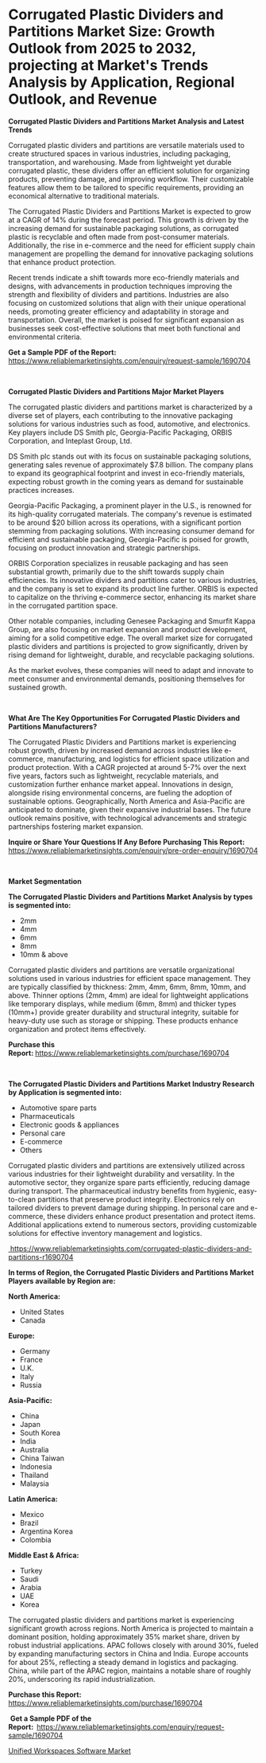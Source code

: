 <p><h1>Corrugated Plastic Dividers and Partitions Market Size: Growth Outlook from 2025 to 2032, projecting at Market's Trends Analysis by Application, Regional Outlook, and Revenue</h1></p><p><strong>Corrugated Plastic Dividers and Partitions Market Analysis and Latest Trends</strong></p>
<p><p>Corrugated plastic dividers and partitions are versatile materials used to create structured spaces in various industries, including packaging, transportation, and warehousing. Made from lightweight yet durable corrugated plastic, these dividers offer an efficient solution for organizing products, preventing damage, and improving workflow. Their customizable features allow them to be tailored to specific requirements, providing an economical alternative to traditional materials.</p><p>The Corrugated Plastic Dividers and Partitions Market is expected to grow at a CAGR of 14% during the forecast period. This growth is driven by the increasing demand for sustainable packaging solutions, as corrugated plastic is recyclable and often made from post-consumer materials. Additionally, the rise in e-commerce and the need for efficient supply chain management are propelling the demand for innovative packaging solutions that enhance product protection.</p><p>Recent trends indicate a shift towards more eco-friendly materials and designs, with advancements in production techniques improving the strength and flexibility of dividers and partitions. Industries are also focusing on customized solutions that align with their unique operational needs, promoting greater efficiency and adaptability in storage and transportation. Overall, the market is poised for significant expansion as businesses seek cost-effective solutions that meet both functional and environmental criteria.</p></p>
<p><strong>Get a Sample PDF of the Report:&nbsp;</strong> <a href="https://www.reliablemarketinsights.com/enquiry/request-sample/1690704?utm_campaign=3193&utm_medium=2&utm_source=Github&utm_content=ia&utm_term=26032025&utm_id=corrugated-plastic-dividers-and-partitions">https://www.reliablemarketinsights.com/enquiry/request-sample/1690704</a></p>
<p>&nbsp;</p>
<p><strong>Corrugated Plastic Dividers and Partitions Major Market Players</strong></p>
<p><p>The corrugated plastic dividers and partitions market is characterized by a diverse set of players, each contributing to the innovative packaging solutions for various industries such as food, automotive, and electronics. Key players include DS Smith plc, Georgia-Pacific Packaging, ORBIS Corporation, and Inteplast Group, Ltd.</p><p>DS Smith plc stands out with its focus on sustainable packaging solutions, generating sales revenue of approximately $7.8 billion. The company plans to expand its geographical footprint and invest in eco-friendly materials, expecting robust growth in the coming years as demand for sustainable practices increases.</p><p>Georgia-Pacific Packaging, a prominent player in the U.S., is renowned for its high-quality corrugated materials. The company's revenue is estimated to be around $20 billion across its operations, with a significant portion stemming from packaging solutions. With increasing consumer demand for efficient and sustainable packaging, Georgia-Pacific is poised for growth, focusing on product innovation and strategic partnerships.</p><p>ORBIS Corporation specializes in reusable packaging and has seen substantial growth, primarily due to the shift towards supply chain efficiencies. Its innovative dividers and partitions cater to various industries, and the company is set to expand its product line further. ORBIS is expected to capitalize on the thriving e-commerce sector, enhancing its market share in the corrugated partition space.</p><p>Other notable companies, including Genesee Packaging and Smurfit Kappa Group, are also focusing on market expansion and product development, aiming for a solid competitive edge. The overall market size for corrugated plastic dividers and partitions is projected to grow significantly, driven by rising demand for lightweight, durable, and recyclable packaging solutions. </p><p>As the market evolves, these companies will need to adapt and innovate to meet consumer and environmental demands, positioning themselves for sustained growth.</p></p>
<p>&nbsp;</p>
<p><strong>What Are The Key Opportunities For Corrugated Plastic Dividers and Partitions Manufacturers?</strong></p>
<p><p>The Corrugated Plastic Dividers and Partitions market is experiencing robust growth, driven by increased demand across industries like e-commerce, manufacturing, and logistics for efficient space utilization and product protection. With a CAGR projected at around 5-7% over the next five years, factors such as lightweight, recyclable materials, and customization further enhance market appeal. Innovations in design, alongside rising environmental concerns, are fueling the adoption of sustainable options. Geographically, North America and Asia-Pacific are anticipated to dominate, given their expansive industrial bases. The future outlook remains positive, with technological advancements and strategic partnerships fostering market expansion.</p></p>
<p><strong>Inquire or Share Your Questions If Any Before Purchasing This Report:</strong> <a href="https://www.reliablemarketinsights.com/enquiry/pre-order-enquiry/1690704?utm_campaign=3193&utm_medium=2&utm_source=Github&utm_content=ia&utm_term=26032025&utm_id=corrugated-plastic-dividers-and-partitions">https://www.reliablemarketinsights.com/enquiry/pre-order-enquiry/1690704</a></p>
<p>&nbsp;</p>
<p><strong>Market Segmentation</strong></p>
<p><strong>The Corrugated Plastic Dividers and Partitions Market Analysis by types is segmented into:</strong></p>
<p><ul><li>2mm</li><li>4mm</li><li>6mm</li><li>8mm</li><li>10mm & above</li></ul></p>
<p><p>Corrugated plastic dividers and partitions are versatile organizational solutions used in various industries for efficient space management. They are typically classified by thickness: 2mm, 4mm, 6mm, 8mm, 10mm, and above. Thinner options (2mm, 4mm) are ideal for lightweight applications like temporary displays, while medium (6mm, 8mm) and thicker types (10mm+) provide greater durability and structural integrity, suitable for heavy-duty use such as storage or shipping. These products enhance organization and protect items effectively.</p></p>
<p><strong>Purchase this Report:&nbsp;</strong><a href="https://www.reliablemarketinsights.com/purchase/1690704?utm_campaign=3193&utm_medium=2&utm_source=Github&utm_content=ia&utm_term=26032025&utm_id=corrugated-plastic-dividers-and-partitions">https://www.reliablemarketinsights.com/purchase/1690704</a></p>
<p>&nbsp;</p>
<p><strong>The Corrugated Plastic Dividers and Partitions Market Industry Research by Application is segmented into:</strong></p>
<p><ul><li>Automotive spare parts</li><li>Pharmaceuticals</li><li>Electronic goods & appliances</li><li>Personal care</li><li>E-commerce</li><li>Others</li></ul></p>
<p><p>Corrugated plastic dividers and partitions are extensively utilized across various industries for their lightweight durability and versatility. In the automotive sector, they organize spare parts efficiently, reducing damage during transport. The pharmaceutical industry benefits from hygienic, easy-to-clean partitions that preserve product integrity. Electronics rely on tailored dividers to prevent damage during shipping. In personal care and e-commerce, these dividers enhance product presentation and protect items. Additional applications extend to numerous sectors, providing customizable solutions for effective inventory management and logistics.</p></p>
<p><a href="https://www.reliablemarketinsights.com/corrugated-plastic-dividers-and-partitions-r1690704?utm_campaign=3193&utm_medium=2&utm_source=Github&utm_content=ia&utm_term=26032025&utm_id=corrugated-plastic-dividers-and-partitions">&nbsp;https://www.reliablemarketinsights.com/corrugated-plastic-dividers-and-partitions-r1690704</a></p>
<p><strong>In terms of Region, the Corrugated Plastic Dividers and Partitions Market Players available by Region are:</strong></p>
<p>
    <p> <strong> North America: </strong>
        <ul>
            <li>United States</li>
            <li>Canada</li>
        </ul>
        </p> 
    <p> <strong> Europe: </strong>
        <ul>
            <li>Germany</li>
            <li>France</li>
            <li>U.K.</li>
            <li>Italy</li>
            <li>Russia</li>
        </ul>
        </p> 
    <p> <strong> Asia-Pacific: </strong>
        <ul>
            <li>China</li>
            <li>Japan</li>
            <li>South Korea</li>
            <li>India</li>
            <li>Australia</li>
            <li>China Taiwan</li>
            <li>Indonesia</li>
            <li>Thailand</li>
            <li>Malaysia</li>
        </ul>
        </p> 
    <p> <strong> Latin America: </strong>
        <ul>
            <li>Mexico</li>
            <li>Brazil</li>
            <li>Argentina Korea</li>
            <li>Colombia</li>
        </ul>
        </p> 
    <p> <strong> Middle East & Africa: </strong>
        <ul>
            <li>Turkey</li>
            <li>Saudi</li>
            <li>Arabia</li>
            <li>UAE</li>
            <li>Korea</li>
        </ul>
    </p>
    </p>
<p><p>The corrugated plastic dividers and partitions market is experiencing significant growth across regions. North America is projected to maintain a dominant position, holding approximately 35% market share, driven by robust industrial applications. APAC follows closely with around 30%, fueled by expanding manufacturing sectors in China and India. Europe accounts for about 25%, reflecting a steady demand in logistics and packaging. China, while part of the APAC region, maintains a notable share of roughly 20%, underscoring its rapid industrialization.</p></p>
<p><strong>Purchase this Report: </strong><a href="https://www.reliablemarketinsights.com/purchase/1690704?utm_campaign=3193&utm_medium=2&utm_source=Github&utm_content=ia&utm_term=26032025&utm_id=corrugated-plastic-dividers-and-partitions">https://www.reliablemarketinsights.com/purchase/1690704</a></p>
<p>&nbsp;<strong>Get a Sample PDF of the Report:&nbsp;&nbsp;</strong><a href="https://www.reliablemarketinsights.com/enquiry/request-sample/1690704?utm_campaign=3193&utm_medium=2&utm_source=Github&utm_content=ia&utm_term=26032025&utm_id=corrugated-plastic-dividers-and-partitions">https://www.reliablemarketinsights.com/enquiry/request-sample/1690704</a></p>
<p><strong></strong></p>
<p><p><a href="https://github.com/castoriffic/Market-Research-Report-List-6/blob/main/unified-workspaces-software-market.md?utm_campaign=3193&utm_medium=2&utm_source=Github&utm_content=ia&utm_term=26032025&utm_id=corrugated-plastic-dividers-and-partitions">Unified Workspaces Software Market</a></p></p>